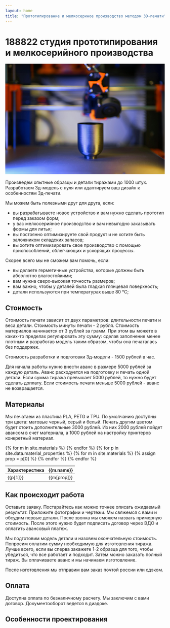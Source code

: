 ```yaml
---
layout: home
title: "Прототипирование и мелкосериное производство методом 3D-печати"
---
```


# 188822 студия прототипирования и мелкосерийного производства

![3D-printing](/assets/i/main-image.jpg)

Произведем опытные образцы и детали тиражами до 1000 штук. Разработаем 3д-модель с нуля или адаптируем ваш дизайн к особенностям 3д-печати.

Мы можем быть полезными друг для друга, если:
- вы разрабатываете новое устройство и вам нужно сделать прототип перед заказом форм;
- у вас мелкосерийное производство и вам невыгодно заказывать формы для литья;
- вы постоянно оптимизируете свой продукт и не хотите быть заложником складских запасов;
- вы хотите оптимизировать свое производство с помощью приспособлений, облегчающих и ускорящих процессы.

Скорее всего мы не сможем вам помочь, если:
- вы делаете герметичные устройства, которые должны быть абсолютно влагостойкими;
- вам нужна сверх-высокая точность размеров;
- вам важно, чтобы у деталей была гладкая глянцевая поверхность;
- детали используются при температурах выше 80 °С;

## Стоимость

Стоимость печати зависит от двух параметров: длительности печати и веса детали. Стоимость минуты печати - 2 рубля. Стоимость материалов начинается от 3 рублей за грамм. При этом вы можете в каких-то пределах регулировать эту сумму: сделав заполнение менее плотным и разработав модель таким образом, чтобы она печаталась без поддержек.

Стоимость разработки и подготовки 3д-модели - 1500 рублей в час.

Для начала работы нужно внести аванс в размере 5000 рублей за каждую деталь. Аванс расходуется на подготовку и печать одной детали. Если сумма тиража превышает 5000 рублей, то нужно будет сделать доплату. Если стоимость печати меньше 5000 рублей - аванс не возвращается.

## Материалы

Мы печатаем из пластика PLA, PETG и TPU. По умолчанию доступны три цвета: матовые черный, серый и белый. Печать другим цветом будет стоить дополнительные 3000 рублей. Из них 2000 рублей пойдет авансом в счет материала, а 1000 рублей на настройку принтеров конкретный материал.


<table>
    <thead>
        <tr>
            <th>Характеристика </th>
        {% for m in site.materials %}
            <th>{{m.name}}</th>
        {% endfor %}
        </tr>
    </thead>
    <tbody>
    {% for p in site.data.material_properties %}
        <tr>
            <td>{{p[1]}}</td>
        {% for m in site.materials %}
        {% assign prop = p[0] %}
            <td>{{m[prop]}}</td>
        {% endfor %}
        </tr>
    {% endfor %}
    </tbody>
</table>

## Как происходит работа

Оставьте заявку. Постарайтесь как можно точнее описать ожидаемый результат. Приложите фотографии и чертежи. Мы свяжемся с вами и обсудим первые детали. После звонка мы сможем назвать примерную стоимость. После этого нужно будет подписать договор через ЭДО и оплатить авансовый платеж.

Мы подготовим модель детали и назовем окончательную стоимость. Попросим оплатим сумму необходимую для изготовления тиража. Лучше всего, если вы сперва закажете 1-2 образца для того, чтобы убедиться, что все работает и подходит. Затем можно заказать полный тираж. Вы оплачиваете аванс и мы начинаем изготовление.

После изготовления мы отправим вам заказ почтой россии или сдэком.

## Оплата

Доступна оплата по безналичному расчету. Мы заключим с вами договор. Документооборот ведется в диадоке.


## Особенности проектирования


